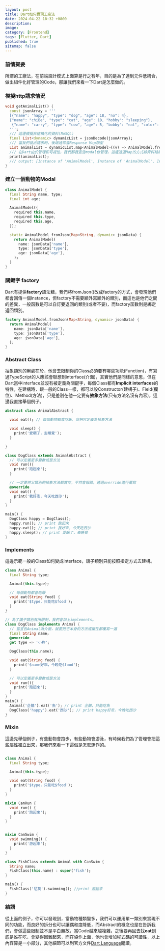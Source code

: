 ```yaml
---
layout: post
title: Dart如何實現工廠法
date: 2024-04-22 18:32 +0800
description:
image:
category: [Frontend]
tags: [Flutter, Dart]
published: true
sitemap: false
---
```

### 前情提要
所謂的工廠法，在前端設計模式上面算是行之有年，目的是為了達到元件低耦合，做出組件化好管理的Code，那讓我們來看一下Dart是怎麼做的。

### 模擬http請求情況
```dart
void getAnimalList() {
  const jsonArray = '''
  [{"name": "happy", "type": "dog", "age": 18, "no": 4},
  {"name": "chiBe", "type": "cat", "age": 18, "hobby": "sleeping"},
   {"name": "carry", "type": "cow", "age": 5, "bobby": "eat", "color": "white"}]
  ''';
  /// 這邊模擬非結構化的資料(NoSQL)
  final List<dynamic> dynamicList = jsonDecode(jsonArray);
  /// 當我們發出請求時，後端通常會Response Map類型
  List animalList = dynamicList.map<AnimalModel>((v) => AnimalModel.fromJson(v)).toList();
  /// 在Dart由於管理和可視性，我們都我宣告modal做管理，這邊透過Map的方式將資料結構化
  print(animalList);
  /// output: [Instance of 'AnimalModel', Instance of 'AnimalModel', Instance of 'AnimalModel']
}
```

### 建立一個動物的Modal
```dart
class AnimalModel {
  final String name, type;
  final int age;

  AnimalModel({
    required this.name,
    required this.type,
    required this.age,
  });

  static AnimalModel fromJson(Map<String, dynamic> jsonData) {
    return AnimalModel(
      name: jsonData['name'],
      type: jsonData['type'],
      age: jsonData['age'],
    );
  }
}
```

### 關鍵字 factory
Dart有提供**factory**語法糖，我們將fromJson()改成factory的方式，會發現他們都會回傳一個Instance，但factory不需要額外寫額外的類別，而這也是他們之間的差異，一般函數是可以自訂要返回的類別(或者不要)，而factory函數則是綁定返回類別。
```dart
factory AnimalModel.fromJson(Map<String, dynamic> jsonData) {
  return AnimalModel(
    name: jsonData['name'],
    type: jsonData['type'],
    age: jsonData['age'],
  );
}
```

### Abstract Class
抽象類別的用處在於，他會去限制你的Class必須要有哪些功能(Function)，有寫過TypeScript的人應該會聯想到interface(介面)，其實他們是同樣的意思，但在Dart當中interface並沒有被定義為關鍵字，每個Class都有**Implicit interfaces**的特性，在建構時，跟一般的Class一樣，都可以設Constructor(建構子)、Field(欄位)、Method(方法)，只是差別在他一定要有**抽象方法**(只有方法名沒有內容)，這邊我直接舉個例子。
```dart
abstract class AnimalAbstract {

  void eat(); // 每個動物都會吃飯，我把它定義為抽象方法

  void sleep() {
    print('愛睏了，去睡覺');
  }

}

class DogClass extends AnimalAbstract {
  // 可以定義更多變數或是方法
  void run(){
    print('跑起來');
  }

  // 一定要將父類別的抽象方法都實作，不然會報錯，透過override進行覆寫
  @override
  void eat() {
    print('我好乖，今天吃西沙');
  }
}

main() {
  DogClass happy = DogClass();
  happy.run(); // print 跑起來
  happy.eat(); // print 我好乖，今天吃西沙
  happy.sleep(); // print 愛睏了，去睡覺
}
```
### Implements
這邊示範一般的Class如何變成interface，讓子類別只能按照指定方式去建構。
```dart
class Animal {
  final String type;

  Animal(this.type);

  // 每個動物都會吃飯
  void eat(String food) {
    print('$type，只能吃$food');
  }
}

// 為了讓子類別有所限制，我們會加上implements。
class DogClass implements Animal {
  // 當宣告Animal為介面，就要把它本身的方法或屬性都覆寫一遍
  final String name;
  @override
  get type => '小狗';

  DogClass(this.name);

  void eat(String food) {
    print('$name好乖，今晚吃$food');
  }

  // 可以定義更多變數或是方法
  void run(){
    print('跑起來');
  }
}
main() {
  Animal('企鵝').eat('魚'); // print 企鵝，只能吃魚
  DogClass('happy').eat('西沙'); // print happy好乖，今晚吃西沙
}
```

### Mixin
這邊先舉個例子，有些動物會跑步，有些動物會游泳，有時候我們為了管理會把這些屬性獨立出來，那我們來看一下這個是怎麼運作的。
```dart

class Animal {
  final String type;

  Animal(this.type);

  void eat(String food) {
    print('$type，只能吃$food');
  } 
}

mixin CanRun {
  void run() {
    print('跑起來');
  }
}


mixin CanSwim {
  void swimming() {
    print('游起來');
  }
}

class FishClass extends Animal with CanSwim {
  String name;
  FishClass(this.name) : super('fish');
}

main() {
  FishClass('尼莫').swimming(); //print 游起來
}
```
### 結語
從上面的例子，你可以發現到，當動物種類變多，我們可以運用單一類別來實現不同的功能，而良好的拆分也可以讓偶和度降低，而Abstract的概念也是在告訴我們，會做這些限制並不是平白無故，當Code越來越複雜，之後要再回去找**eat**到底是誰在吃，會變得困難起來，而在協作上面，他也會增加程式碼的可讀性，以上內容算是一小部分，其他細節可以到官方文件[Dart Language](https://dart.dev/language)閱讀。





